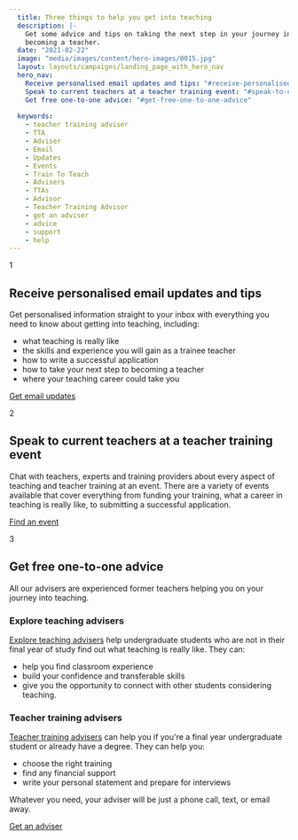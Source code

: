 ```yaml
---
  title: Three things to help you get into teaching
  description: |-
    Get some advice and tips on taking the next step in your journey into
    becoming a teacher.
  date: "2021-02-22"
  image: "media/images/content/hero-images/0015.jpg"
  layout: layouts/campaigns/landing_page_with_hero_nav
  hero_nav:
    Receive personalised email updates and tips: "#receive-personalised-email-updates-and-tips"
    Speak to current teachers at a teacher training event: "#speak-to-current-teachers-at-a-teaching-event"
    Get free one-to-one advice: "#get-free-one-to-one-advice"
    
  keywords:
    - teacher training adviser
    - TTA
    - Adviser
    - Email
    - Updates
    - Events
    - Train To Teach
    - Advisers
    - TTAs
    - Advisor
    - Teacher Training Advisor
    - get an adviser
    - advice
    - support
    - help
---
```


<div id="receive-personalised-email-updates-and-tips" class="numbered-heading">
  <span class="pink-number">1</span>
  <h2 class="heading-l">Receive personalised email updates and tips</h2>
</div>

Get personalised information straight to your inbox with everything you need to know about getting into teaching, including:

* what teaching is really like
* the skills and experience you will gain as a trainee teacher
* how to write a successful application
* how to take your next step to becoming a teacher
* where your teaching career could take you

<a class="button" href="/mailinglist/signup/name"><span>Get email updates</span></a>

<div id="speak-to-current-teachers-at-a-teaching-event" class="numbered-heading">
  <span class="pink-number">2</span>
  <h2 class="heading-l">Speak to current teachers at a teacher training event</h2>
</div>

Chat with teachers, experts and training providers about every aspect of teaching and teacher training at an event. There are a variety of events available that cover everything from funding your training, what a career in teaching is really like, to submitting a successful application.

<a class="button" href="/events"><span>Find an event</span></a>

<div id="get-free-one-to-one-advice" class="numbered-heading">
  <span class="pink-number">3</span>
  <h2 class="heading-l">Get free one-to-one advice</h2>
</div>

All our advisers are experienced former teachers helping you on your journey into teaching.

<h3 class="heading-3">Explore teaching advisers</h3>

<a href="/explore-teaching-advisers">Explore teaching advisers</a> help undergraduate students who are not in their final year of study find out what teaching is really like. They can:

* help you find classroom experience
* build your confidence and transferable skills
* give you the opportunity to connect with other students considering teaching.

<h3 class="heading-3">Teacher training advisers</h3>

<a href="/teacher-training-advisers">Teacher training advisers</a> can help you if you're a final year undergraduate student or already have a degree. They can help you:

* choose the right training
* find any financial support
* write your personal statement and prepare for interviews

Whatever you need, your adviser will be just a phone call, text, or email away.

<a class="button" href="https://adviser-getintoteaching.education.gov.uk/"><span>Get an adviser</span></a>


